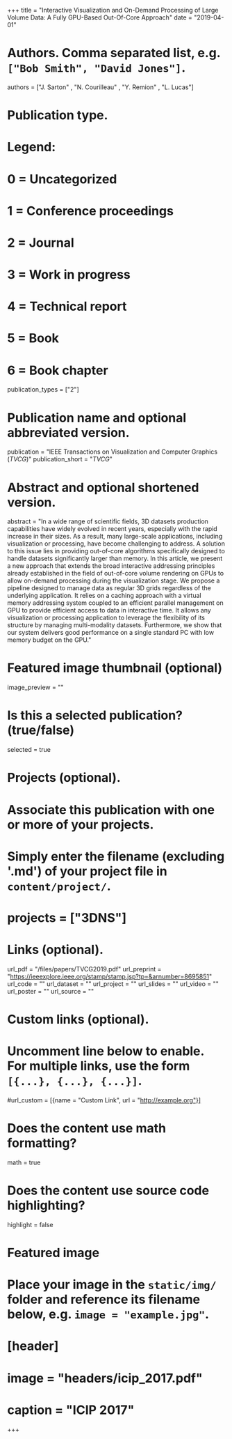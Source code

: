 +++
title = "Interactive Visualization and On-Demand Processing of Large Volume Data: A Fully GPU-Based Out-Of-Core Approach"
date = "2019-04-01"

# Authors. Comma separated list, e.g. `["Bob Smith", "David Jones"]`.
authors = ["J. Sarton" , "N. Courilleau" , "Y. Remion" , "L. Lucas"]

# Publication type.
# Legend:
# 0 = Uncategorized
# 1 = Conference proceedings
# 2 = Journal
# 3 = Work in progress
# 4 = Technical report
# 5 = Book
# 6 = Book chapter
publication_types = ["2"]

# Publication name and optional abbreviated version.
publication = "IEEE Transactions on Visualization and Computer Graphics (*TVCG*)"
publication_short = "*TVCG*"

# Abstract and optional shortened version.
abstract = "In a wide range of scientific fields, 3D datasets production capabilities have widely evolved in recent years, especially with the rapid increase in their sizes. As a result, many large-scale applications, including visualization or processing, have become challenging to address. A solution to this issue lies in providing out-of-core algorithms specifically designed to handle datasets significantly larger than memory. In this article, we present a new approach that extends the broad interactive addressing principles already established in the field of out-of-core volume rendering on GPUs to allow on-demand processing during the visualization stage. We propose a pipeline designed to manage data as regular 3D grids regardless of the underlying application. It relies on a caching approach with a virtual memory addressing system coupled to an efficient parallel management on GPU to provide efficient access to data in interactive time. It allows any visualization or processing application to leverage the flexibility of its structure by managing multi-modality datasets. Furthermore, we show that our system delivers good performance on a single standard PC with low memory budget on the GPU."

# Featured image thumbnail (optional)
image_preview = ""

# Is this a selected publication? (true/false)
selected = true

# Projects (optional).
#   Associate this publication with one or more of your projects.
#   Simply enter the filename (excluding '.md') of your project file in `content/project/`.
# projects = ["3DNS"]

# Links (optional).
url_pdf = "/files/papers/TVCG2019.pdf"
url_preprint = "https://ieeexplore.ieee.org/stamp/stamp.jsp?tp=&arnumber=8695851"
url_code = ""
url_dataset = ""
url_project = ""
url_slides = ""
url_video = ""
url_poster = ""
url_source = ""

# Custom links (optional).
#   Uncomment line below to enable. For multiple links, use the form `[{...}, {...}, {...}]`.
#url_custom = [{name = "Custom Link", url = "http://example.org"}]

# Does the content use math formatting?
math = true

# Does the content use source code highlighting?
highlight = false

# Featured image
# Place your image in the `static/img/` folder and reference its filename below, e.g. `image = "example.jpg"`.
# [header]
# image = "headers/icip_2017.pdf"
# caption = "ICIP 2017"

+++

